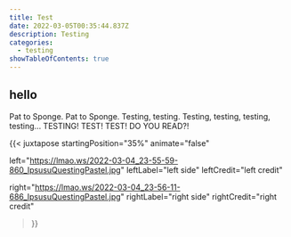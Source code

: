 ```yaml
---
title: Test
date: 2022-03-05T00:35:44.837Z
description: Testing
categories:
  - testing
showTableOfContents: true
---
```


## hello
Pat to Sponge. Pat to Sponge. Testing, testing. Testing, testing, testing, testing... TESTING! TEST! TEST! DO YOU READ?!

{{< juxtapose
  startingPosition="35%"
  animate="false"

  left="https://lmao.ws/2022-03-04_23-55-59-860_IpsusuQuestingPastel.jpg"
  leftLabel="left side"
  leftCredit="left credit"

  right="https://lmao.ws/2022-03-04_23-56-11-686_IpsusuQuestingPastel.jpg"
  rightLabel="right side"
  rightCredit="right credit"
>}}
